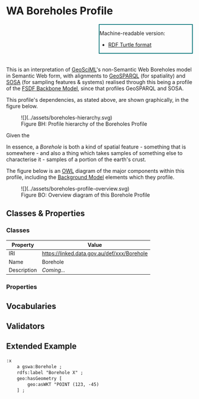 # WA Boreholes Profile

<div style="text-align:right; height: 100px;">
    <div style="float:right; text-align:left; width: 250px; border:solid 2px #10797E;">
        <p>Machine-readable version:</p>
        <ul><li><a href="static/rdf/wa-borehole.ttl">RDF Turtle format</a></li></ul>
    </div>
</div>

This is an interpretation of [GeoSciML](background.md#geosciml)'s non-Semantic Web Boreholes model in Semantic Web form, with alignments to [GeoSPARQL](background.md#geosparql) (for spatiality) and [SOSA](background.md#sensor-observation-sample-and-actuator-ontology-sosa) (for sampling features & systems) realised through this being a profile of the [FSDF Backbone Model](https://linked.data.gov.au/def/fsdf-backbone), since that profiles GeoSPARQL and SOSA.

This profile's dependencies, as stated above, are shown graphically, in the figure below.

<figure markdown>
  ![](../assets/boreholes-hierarchy.svg)
  <figcaption>Figure BH: Profile hierarchy of the Boreholes Profile</figcaption>
</figure>

Given the 

In essence, a _Borehole_ is both a kind of spatial feature - something that is somewhere - and also a thing which takes samples of something else to characterise it - samples of a portion of the earth's crust. 

The figure below is an [OWL](background.md#web-ontology-language-owl) diagram of the major components within this profile, including the [Background Model](background.md) elements which they profile.

<figure markdown>
  ![](../assets/boreholes-profile-overview.svg)  
  <figcaption>Figure BO: Overview diagram of this Borehole Profile</figcaption>
</figure>

## Classes & Properties

### Classes

**Property** | **Value**
--- | ---
IRI | https://linked.data.gov.au/def/xxx/Borehole
Name | Borehole
Description | _Coming..._

### Properties


## Vocabularies

## Validators

## Extended Example

```turtle
:x
    a gswa:Borehole ;
    rdfs:label "Borehole X" ;
    geo:hasGeometry [
        geo:asWKT "POINT (123, -45)
    ] ;
    
```
